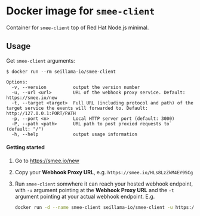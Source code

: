 # Docker image for `smee-client`

Container for `smee-client` top of Red Hat Node.js minimal.

## Usage

Get `smee-client` arguments:
```
$ docker run --rm seillama-io/smee-client

Options:
  -v, --version          output the version number
  -u, --url <url>        URL of the webhook proxy service. Default: https://smee.io/new
  -t, --target <target>  Full URL (including protocol and path) of the target service the events will forwarded to. Default: http://127.0.0.1:PORT/PATH
  -p, --port <n>         Local HTTP server port (default: 3000)
  -P, --path <path>      URL path to post proxied requests to` (default: "/")
  -h, --help             output usage information
```

#### Getting started

1. Go to https://smee.io/new
2. Copy your **Webhook Proxy URL**, e.g. `https://smee.io/HLs8LzZkM4EY9SCg`
3. Run `smee-client` somwhere it can reach your hosted webhook endpoint, with `-u` argument pointing at the **Webhook Proxy URL** and the `-t` argument pointing at your actual webhook endpoint. E.g.

    ```sh
    docker run -d --name smee-client seillama-io/smee-client -u https://smee.io/HLs8LzZkM4EY9SCg -t https://YOUR_WEBHOOK_ENDPOINT:8443/webhook
    ```
 